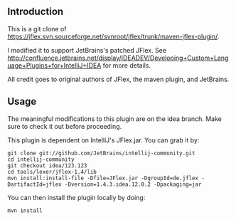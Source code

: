 Introduction
-----------

This is a git clone of https://jflex.svn.sourceforge.net/svnroot/jflex/trunk/maven-jflex-plugin/.

I modified it to support JetBrains's patched JFlex. See http://confluence.jetbrains.net/display/IDEADEV/Developing+Custom+Language+Plugins+for+IntelliJ+IDEA for more details.

All credit goes to original authors of JFlex, the maven plugin, and JetBrains.

Usage
-----

The meaningful modifications to this plugin are on the idea branch. Make sure to check it out before proceeding.

This plugin is dependent on IntelliJ's JFlex.jar. You can grab it by:

    git clone git://github.com/JetBrains/intellij-community.git
    cd intellij-community
    git checkout idea/123.123
    cd tools/lexer/jflex-1.4/lib
    mvn install:install-file -Dfile=JFlex.jar -DgroupId=de.jflex -DartifactId=jflex -Dversion=1.4.3.idea.12.0.2 -Dpackaging=jar

You can then install the plugin locally by doing:

    mvn install
